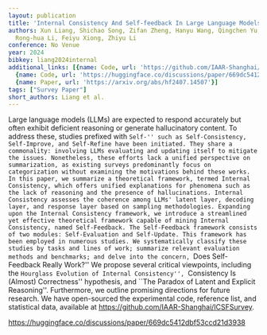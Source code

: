 ```yaml
---
layout: publication
title: 'Internal Consistency And Self-feedback In Large Language Models: A Survey'
authors: Xun Liang, Shichao Song, Zifan Zheng, Hanyu Wang, Qingchen Yu, Xunkai Li,
  Rong-hua Li, Feiyu Xiong, Zhiyu Li
conference: No Venue
year: 2024
bibkey: liang2024internal
additional_links: [{name: Code, url: 'https://github.com/IAAR-Shanghai/ICSFSurvey'},
  {name: Code, url: 'https://huggingface.co/discussions/paper/669dc5412dbf53ccd21d3938'},
  {name: Paper, url: 'https://arxiv.org/abs/hf2407.14507'}]
tags: ["Survey Paper"]
short_authors: Liang et al.
---
```

Large language models (LLMs) are expected to respond accurately but often exhibit deficient reasoning or generate hallucinatory content. To address these, studies prefixed with ``Self-'' such as Self-Consistency, Self-Improve, and Self-Refine have been initiated. They share a commonality: involving LLMs evaluating and updating itself to mitigate the issues. Nonetheless, these efforts lack a unified perspective on summarization, as existing surveys predominantly focus on categorization without examining the motivations behind these works. In this paper, we summarize a theoretical framework, termed Internal Consistency, which offers unified explanations for phenomena such as the lack of reasoning and the presence of hallucinations. Internal Consistency assesses the coherence among LLMs' latent layer, decoding layer, and response layer based on sampling methodologies. Expanding upon the Internal Consistency framework, we introduce a streamlined yet effective theoretical framework capable of mining Internal Consistency, named Self-Feedback. The Self-Feedback framework consists of two modules: Self-Evaluation and Self-Update. This framework has been employed in numerous studies. We systematically classify these studies by tasks and lines of work; summarize relevant evaluation methods and benchmarks; and delve into the concern, ``Does Self-Feedback Really Work?'' We propose several critical viewpoints, including the ``Hourglass Evolution of Internal Consistency'', ``Consistency Is (Almost) Correctness'' hypothesis, and ``The Paradox of Latent and Explicit Reasoning''. Furthermore, we outline promising directions for future research. We have open-sourced the experimental code, reference list, and statistical data, available at https://github.com/IAAR-Shanghai/ICSFSurvey.

https://huggingface.co/discussions/paper/669dc5412dbf53ccd21d3938